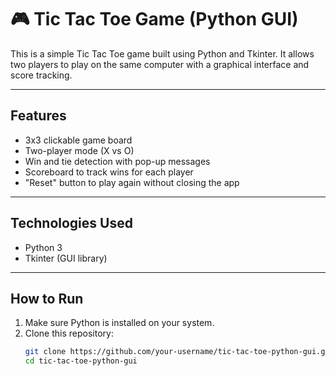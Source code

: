 # 🎮 Tic Tac Toe Game (Python GUI)

This is a simple Tic Tac Toe game built using Python and Tkinter. It allows two players to play on the same computer with a graphical interface and score tracking.

---

## Features

- 3x3 clickable game board
- Two-player mode (X vs O)
- Win and tie detection with pop-up messages
- Scoreboard to track wins for each player
- "Reset" button to play again without closing the app

---

##  Technologies Used

- Python 3
- Tkinter (GUI library)

---

##  How to Run

1. Make sure Python is installed on your system.
2. Clone this repository:
   ```bash
   git clone https://github.com/your-username/tic-tac-toe-python-gui.git
   cd tic-tac-toe-python-gui

